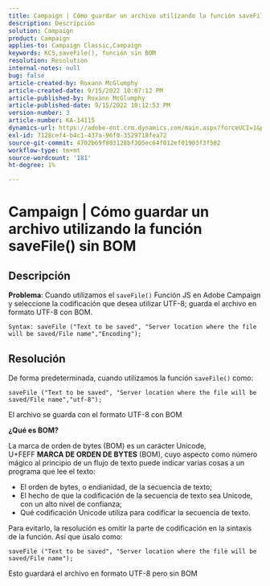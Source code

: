```yaml
---
title: Campaign | Cómo guardar un archivo utilizando la función saveFile() sin BOM
description: Descripción
solution: Campaign
product: Campaign
applies-to: Campaign Classic,Campaign
keywords: KCS,saveFile(), función sin BOM
resolution: Resolution
internal-notes: null
bug: false
article-created-by: Roxann McGlumphy
article-created-date: 9/15/2022 10:07:12 PM
article-published-by: Roxann McGlumphy
article-published-date: 9/15/2022 10:12:53 PM
version-number: 3
article-number: KA-14115
dynamics-url: https://adobe-ent.crm.dynamics.com/main.aspx?forceUCI=1&pagetype=entityrecord&etn=knowledgearticle&id=5605e9bc-4235-ed11-9db1-00224808679b
exl-id: 7128cef4-b4c1-437a-96f0-3529718fea72
source-git-commit: 4702b69f883128bf305ec64f012ef01903f3f582
workflow-type: tm+mt
source-wordcount: '181'
ht-degree: 1%

---
```


# Campaign | Cómo guardar un archivo utilizando la función saveFile() sin BOM

## Descripción


<b>Problema</b>: Cuando utilizamos el `saveFile()` Función JS en Adobe Campaign y seleccione la codificación que desea utilizar UTF-8; guarda el archivo en formato UTF-8 con BOM.


```
Syntax: saveFile ("Text to be saved", "Server location where the file will be saved/File name","Encoding");
```



## Resolución


De forma predeterminada, cuando utilizamos la función `saveFile()` como:


```
saveFile ("Text to be saved", "Server location where the file will be saved/File name","utf-8");
```


El archivo se guarda con el formato UTF-8 con BOM

<b>¿Qué es BOM? </b>

La marca de orden de bytes (BOM) es un carácter Unicode, U+FEFF <b>MARCA DE ORDEN DE BYTES</b> (BOM), cuyo aspecto como número mágico al principio de un flujo de texto puede indicar varias cosas a un programa que lee el texto:

- El orden de bytes, o endianidad, de la secuencia de texto;
- El hecho de que la codificación de la secuencia de texto sea Unicode, con un alto nivel de confianza;
- Qué codificación Unicode utiliza para codificar la secuencia de texto.


Para evitarlo, la resolución es omitir la parte de codificación en la sintaxis de la función. Así que úsalo como:


```
saveFile ("Text to be saved", "Server location where the file will be saved/File name");
```


Esto guardará el archivo en formato UTF-8 pero sin BOM
